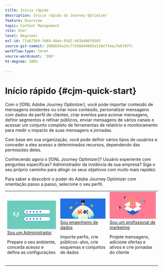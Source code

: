 ```yaml
---
title: Início rápido
description: Início rápido do Journey Optimizer
feature: Overview
topic: Content Management
role: User
level: Beginner
exl-id: 71ab7369-fd84-46eb-95d2-941bd887d565
source-git-commit: 2088b5ba2ec77e56644683e118e734acfe6707fc
workflow-type: tm+mt
source-wordcount: '165'
ht-degree: 100%

---
```


# Início rápido {#cjm-quick-start}

Com o [!DNL Adobe Journey Optimizer], você pode importar conteúdo de mensagens existentes ou criar novo conteúdo, personalizar mensagens com dados de perfil de clientes, criar eventos para acionar mensagens, definir segmentos e refinar públicos, enviar mensagens de vários canais e acessar um conjunto completo de ferramentas de relatório e monitoramento para medir o impacto de suas mensagens e jornadas.

Com base em sua organização, você pode definir vários tipos de usuários e conceder a eles acesso a determinados recursos, dependendo das permissões deles.

Conhecendo agora o [!DNL Journey Optimizer]? Usuário experiente com perguntas específicas? Administrador da instância da sua empresa? Siga o seu próprio caminho para atingir os seus objetivos com muito mais rapidez.

Para saber e descobrir o poder do Adobe Journey Optimizer com orientação passo a passo, selecione o seu perfil.

<table>
<tr>
  <td valign="bottom">
    <a href="path/administrator.md">
      <img alt="Administrador" src="path/assets/do-not-localize/user-2.png" />
    </a>
    <div>
    <a href="path/administrator.md">Sou um Administrador</a>
     <p>Prepare o seu ambiente, conceda acesso e defina as configurações
    <p>
    </div>
    <br>
  </td>
  <td valign="bottom">
    <a href="path/data-engineer.md">
      <img alt="Engenheiro de dados" src="path/assets/do-not-localize/user-1.png"/>
    </a>
    <div>
    <a href="path/data-engineer.md">Sou engenheiro de dados</a>
     <p>Importe perfis, crie públicos-alvo, crie esquemas e conjuntos de dados
    <p>
    </div>
    <br>
  </td>
  <td valign="bottom">
      <a href="path/marketer.md">
       <img alt="Profissional de marketing" src="path/assets/do-not-localize/user-3.png" />
       </a>
    <div><a href="path/marketer.md">Sou um profissional de marketing</a>
     <p>Projete mensagens, adicione ofertas e ativos e crie jornadas do cliente
    <p>
    </div>
    <br>
  </td>
    <!--td valign="bottom">
    <a href="path/developer.md">
      <img alt="Developer" src="../using/assets/do-not-localize/user-2.png" />
    </a>
    <div>
    <a href="path/developer.md">I am a Developer</a>
     <p>Integrate your mobile apps, use Journey Optimizer APIs
    <p>
    </div>
    <br>
  </td-->
</tr>
</table>
